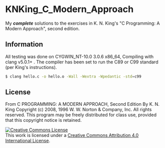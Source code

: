  # KNKing_C_Modern_Approach
 My ***complete*** solutions to the exercises in K. N. King's "C Programming: A Modern Approach", second edition.

 ## Information

 All testing was done on CYGWIN_NT-10.0 3.0.6 x86_64, Compiling with clang v5.0.1+ . 
 The compiler has been set to run the C89 or C99 standard (per King's instructions).

 ```bash
 $ clang hello.c -o hello.o -Wall -Wextra -Wpedantic -std=c99
 ```

 ## License

 From C PROGRAMMING: A MODERN APPROACH, Second Edition
 By K. N. King
 Copyright (c) 2008, 1996 W. W. Norton & Company, Inc.
 All rights reserved.
 This program may be freely distributed for class use, provided that this copyright notice is retained.

<a rel="license" href="http://creativecommons.org/licenses/by/4.0/"><img alt="Creative Commons License" style="border-width:0" src="https://i.creativecommons.org/l/by/4.0/88x31.png" /></a><br />This work is licensed under a <a rel="license" href="http://creativecommons.org/licenses/by/4.0/">Creative Commons Attribution 4.0 International License</a>.
